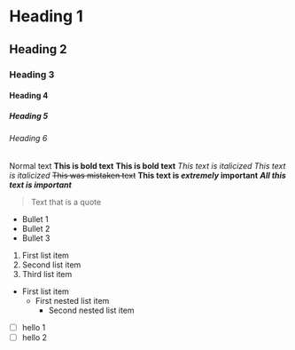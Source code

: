 # Heading 1
## Heading 2
### Heading 3
#### Heading 4
##### Heading 5
###### Heading 6
Normal text
**This is bold text**
__This is bold text__
*This text is italicized*
_This text is italicized_
~~This was mistaken text~~
**This text is _extremely_ important**
***All this text is important***
> Text that is a quote
- Bullet 1
- Bullet 2
- Bullet 3

1. First list item
2. Second list item
3. Third list item


- First list item
  - First nested list item
    - Second nested list item

- [ ] hello 1
- [ ] hello 2